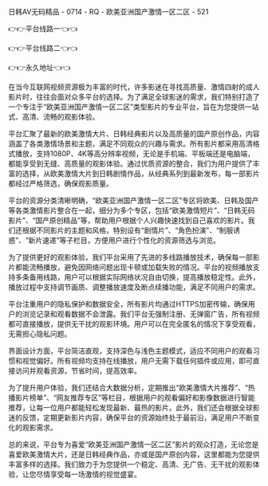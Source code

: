 日韩AV无码精品 - 0714 - RQ - 欧美亚洲国产激情一区二区 - 521

👉👉平台线路一👈👈

👉👉平台线路二👈👈

👉👉永久地址👈👈

在当今互联网视频资源极为丰富的时代，许多影迷在寻找高质量、激情四射的成人影片时，往往会面对众多平台的选择。为了满足全球影迷的需求，我们特别打造了一个专注于“欧美亚洲国产激情一区二区”类型影片的专业平台，旨在为您提供一站式、高清、流畅的观影体验。

平台汇聚了最新的欧美激情大片、日韩经典影片以及高质量的国产原创作品，内容涵盖了各类激情场景和主题，满足不同观众的兴趣与需求。所有影片都采用高清格式播放，支持1080P、4K等高分辨率视频，无论是手机端、平板端还是电脑端，都能享受到无缝、高质量的观影体验。通过优质资源的整合，我们为用户提供了丰富的选择，从欧美激情大片到日韩剧情作品，从经典系列到最新发布，每一部影片都经过严格筛选，确保观影质量。

平台的资源分类清晰明确，“欧美亚洲国产激情一区二区”专区将欧美、日韩及国产等各类激情影片整合在一起，细分为多个专区，包括“欧美激情短片”、“日韩无码影片”、“国产原创精品”等，帮助用户根据个人兴趣快速找到自己喜欢的影片。我们还根据不同影片的主题和风格，特别设有“剧情片”、“角色扮演”、“制服诱惑”、“新片速递”等子栏目，方便用户进行个性化的资源筛选与浏览。

为了提供更好的观影体验，我们平台采用了先进的多线路播放技术，确保每一部影片都能流畅播放，避免因网络问题出现卡顿或加载失败的情况。平台的视频播放支持多条备用线路，用户可以根据实际网络状况自由切换，提高播放稳定性。此外，播放过程中支持调节画质、调整播放速度及断点续播功能，满足不同用户的需求。

平台注重用户的隐私保护和数据安全，所有影片均通过HTTPS加密传输，确保用户的浏览记录和观看数据不会泄露。我们平台无强制注册、无弹窗广告，所有视频都可直接播放，提供无干扰的观影环境。用户可以在完全匿名的情况下享受观看，无需担心隐私问题。

界面设计方面，平台简洁直观，支持深色与浅色主题模式，适应不同用户的观看习惯和视觉偏好。所有视频均支持在线播放，用户无需下载任何插件或应用，即可直接访问并观看资源，节省时间，提高效率。

为了提升用户体验，我们还结合大数据分析，定期推出“欧美激情大片推荐”、“热播影片榜单”、“网友推荐专区”等栏目，根据用户的观看偏好和影像数据进行智能推荐，让每一位用户都能轻松发现最新、最热的影片。此外，我们还会根据全球影迷的反馈，定期更新影片内容，确保平台的资源始终处于最前沿，满足用户不断变化的观影需求。

总的来说，平台专为喜爱“欧美亚洲国产激情一区二区”影片的观众打造，无论您是喜爱欧美激情大片，还是日韩经典作品，亦或是国产原创内容，这里都能为您提供丰富多样的选择。我们致力于为您提供一个稳定、高清、无广告、无干扰的观影体验，让您尽情享受每一场激情的视觉盛宴。
